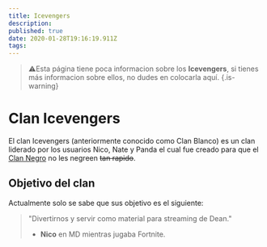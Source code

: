 ```yaml
---
title: Icevengers
description: 
published: true
date: 2020-01-28T19:16:19.911Z
tags: 
---
```


> :warning:Esta página tiene poca informacion sobre los **Icevengers**, si tienes más informacion sobre ellos, no dudes en colocarla aquí.
{.is-warning}
# Clan Icevengers
El clan Icevengers (anteriormente conocido como Clan Blanco) es un clan liderado por los usuarios Nico, Nate y Panda el cual fue creado para que el [Clan Negro](./negroz) no les negreen ~~tan rapido~~.

## Objetivo del clan
Actualmente solo se sabe que sus objetivo es el siguiente:
> "Divertirnos y servir como material para streaming de Dean."
> - **Nico** en MD mientras jugaba Fortnite.